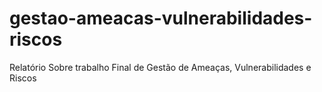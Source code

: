 # gestao-ameacas-vulnerabilidades-riscos
Relatório Sobre trabalho Final de Gestão de Ameaças, Vulnerabilidades e Riscos
